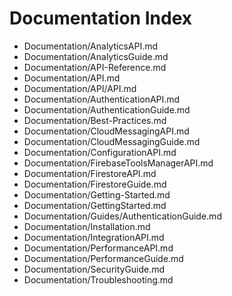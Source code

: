 # Documentation Index

- [](&)Documentation/AnalyticsAPI.md
- [](&)Documentation/AnalyticsGuide.md
- [](&)Documentation/API-Reference.md
- [](&)Documentation/API.md
- [](&)Documentation/API/API.md
- [](&)Documentation/AuthenticationAPI.md
- [](&)Documentation/AuthenticationGuide.md
- [](&)Documentation/Best-Practices.md
- [](&)Documentation/CloudMessagingAPI.md
- [](&)Documentation/CloudMessagingGuide.md
- [](&)Documentation/ConfigurationAPI.md
- [](&)Documentation/FirebaseToolsManagerAPI.md
- [](&)Documentation/FirestoreAPI.md
- [](&)Documentation/FirestoreGuide.md
- [](&)Documentation/Getting-Started.md
- [](&)Documentation/GettingStarted.md
- [](&)Documentation/Guides/AuthenticationGuide.md
- [](&)Documentation/Installation.md
- [](&)Documentation/IntegrationAPI.md
- [](&)Documentation/PerformanceAPI.md
- [](&)Documentation/PerformanceGuide.md
- [](&)Documentation/SecurityGuide.md
- [](&)Documentation/Troubleshooting.md
